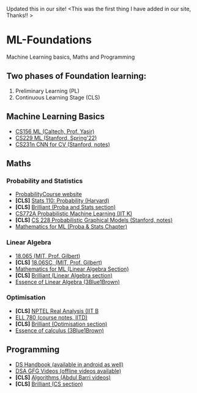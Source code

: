Updated this in our site! <This was the first thing I have added in our site, Thanks!! >
# ML-Foundations
Machine Learning basics, Maths and Programming

## Two phases of Foundation learning:

  1. Preliminary Learning (PL)
  2. Continuous Learning Stage (CLS) 

## Machine Learning Basics 

- [CS156 ML (Caltech, Prof. Yasir)](https://youtube.com/playlist?list=PLD63A284B7615313A&si=BGpgL_jSwG1cGee1) 
- [CS229 ML (Stanford, Spring'22)](https://youtube.com/playlist?list=PLoROMvodv4rNyWOpJg_Yh4NSqI4Z4vOYy&si=J-Sgd9StGJfhnuI7)
- [CS231n CNN for CV (Stanford, notes)](https://cs231n.github.io)

## Maths 

### Probability and Statistics 

- [ProbabilityCourse website](https://www.probabilitycourse.com)
- **[CLS]** [Stats 110: Probability (Harvard)](https://projects.iq.harvard.edu/stat110/home)
- **[CLS]** [Brilliant (Proba and Stats section)](https://brilliant.org/courses/#/math/advanced-mathematics)
- [CS772A Probabilistic Machine Learning (IIT K)](https://www.cse.iitk.ac.in/users/piyush/courses/pml_autumn22/pml.html)
- **[CLS]** [CS 228 Probabilistic Graphical Models (Stanford, notes)](https://ermongroup.github.io/cs228-notes/)
- [Mathematics for ML (Proba &  Stats Chapter)](https://mml-book.github.io/book/mml-book.pdf)

### Linear Algebra 

- [18.065 (MIT, Prof. Gilbert)](https://ocw.mit.edu/courses/18-065-matrix-methods-in-data-analysis-signal-processing-and-machine-learning-spring-2018/)
- **[CLS]** [18.06SC, (MIT, Prof. Gilbert)](https://ocw.mit.edu/courses/18-06sc-linear-algebra-fall-2011/)
- [Mathematics for ML (Linear Algebra Section)](https://mml-book.github.io/book/mml-book.pdf)
- **[CLS]** [Brilliant (Linear Algebra section)](https://brilliant.org/courses/#/math/advanced-mathematics)
- [Essence of Linear Algebra (3Blue1Brown)](https://www.youtube.com/playlist?list=PLZHQObOWTQDPD3MizzM2xVFitgF8hE_ab)

### Optimisation 

- **[CLS]** [NPTEL Real Analysis (IIT B](https://youtube.com/playlist?list=PLOzRYVm0a65cpVtcdj_5SBEh6VQvC_BvR&si=xo4iyGO7oJ6KPv9o)
- [ELL 780 (course notes, IITD)](https://drive.google.com/file/d/1DIk4JE_REsTUKN7YHTsL60_zWS68AQ-1/view?usp=sharing)
- **[CLS]** [Brilliant (Optimisation section)](https://brilliant.org/courses/#/math/advanced-mathematics)
- [Essence of calculus (3Blue1Brown)](https://www.youtube.com/playlist?list=PLZHQObOWTQDMsr9K-rj53DwVRMYO3t5Yr)

## Programming 

- [DS Handbook (available in android as well)](https://www.thedshandbook.com)
- [DSA GFG Videos (offline videos available)](https://www.geeksforgeeks.org/courses/dsa-self-paced)
- **[CLS]** [Algorithms (Abdul Barri videos)](https://youtube.com/playlist?list=PLDN4rrl48XKpZkf03iYFl-O29szjTrs_O&si=jqKhdtfXUqU5hoDW)
- **[CLS]** [Brilliant (CS section)](https://brilliant.org/courses/#/computer-science)

